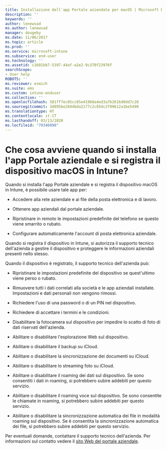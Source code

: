 ```yaml
---
title: Installazione dell'app Portale aziendale per macOS | Microsoft Docs
description: ''
keywords: ''
author: lenewsad
ms.author: lanewsad
manager: dougeby
ms.date: 11/06/2017
ms.topic: article
ms.prod: ''
ms.service: microsoft-intune
ms.subservice: end-user
ms.technology: ''
ms.assetid: c1601bb7-5397-44af-a2e2-9c370f23976f
searchScope:
- User help
ROBOTS: ''
ms.reviewer: esmich
ms.suite: ems
ms.custom: intune-enduser
ms.collection: ''
ms.openlocfilehash: 581ff7ec85cc85e41968a4ed3a7b2616d0dd7c28
ms.sourcegitcommit: 3d895be2844bda2177c2c85dc2f09612a1be5490
ms.translationtype: HT
ms.contentlocale: it-IT
ms.lasthandoff: 03/13/2020
ms.locfileid: "79346898"
---
```

# <a name="what-happens-if-you-install-the-company-portal-app-and-enroll-your-macos-device-in-intune"></a>Che cosa avviene quando si installa l'app Portale aziendale e si registra il dispositivo macOS in Intune?

Quando si installa l'app Portale aziendale e si registra il dispositivo macOS in Intune, è possibile usare tale app per:

- Accedere alla rete aziendale e ai file della posta elettronica e di lavoro.

- Ottenere app aziendali dal portale aziendale.

- Ripristinare in remoto le impostazioni predefinite del telefono se questo viene smarrito o rubato.

- Configurare automaticamente l'account di posta elettronica aziendale.

Quando si registra il dispositivo in Intune, si autorizza il supporto tecnico dell'azienda a gestire il dispositivo e proteggere le informazioni aziendali presenti nello stesso.

Quando il dispositivo è registrato, il supporto tecnico dell'azienda può:

- Ripristinare le impostazioni predefinite del dispositivo se quest'ultimo viene perso o rubato.

- Rimuovere tutti i dati correlati alla società e le app aziendali installate. Impostazioni e dati personali non vengono rimossi.

- Richiedere l'uso di una password o di un PIN nel dispositivo.

- Richiedere di accettare i termini e le condizioni.

- Disabilitare la fotocamera sul dispositivo per impedire lo scatto di foto di dati riservati dell'azienda.

- Abilitare o disabilitare l'esplorazione Web sul dispositivo.

- Abilitare o disabilitare il backup su iCloud.

- Abilitare o disabilitare la sincronizzazione dei documenti su iCloud.

- Abilitare o disabilitare lo streaming foto su iCloud.

- Abilitare o disabilitare il roaming dei dati sul dispositivo. Se sono consentiti i dati in roaming, si potrebbero subire addebiti per questo servizio.

- Abilitare o disabilitare il roaming voce sul dispositivo. Se sono consentite le chiamate in roaming, si potrebbero subire addebiti per questo servizio.

- Abilitare o disabilitare la sincronizzazione automatica dei file in modalità roaming sul dispositivo. Se è consentita la sincronizzazione automatica dei file, si potrebbero subire addebiti per questo servizio.

Per eventuali domande, contattare il supporto tecnico dell'azienda. Per informazioni sul contatto vedere il [sito Web del portale aziendale](https://go.microsoft.com/fwlink/?linkid=2010980).
